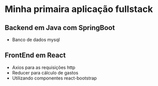 # Minha primaira aplicação fullstack

## Backend em Java com SpringBoot
- Banco de dados mysql

## FrontEnd em React
- Axios para as requisições http
- Reducer para cálculo de gastos
- Utilizando componentes react-bootstrap


